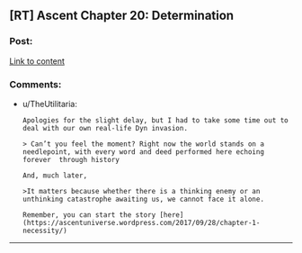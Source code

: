 ## [RT] Ascent Chapter 20: Determination

### Post:

[Link to content](https://ascentuniverse.wordpress.com/2020/03/16/chapter-xx-determination/)

### Comments:

- u/TheUtilitaria:
  ```
  Apologies for the slight delay, but I had to take some time out to deal with our own real-life Dyn invasion.

  > Can’t you feel the moment? Right now the world stands on a  needlepoint, with every word and deed performed here echoing forever  through history

  And, much later,

  >It matters because whether there is a thinking enemy or an unthinking catastrophe awaiting us, we cannot face it alone.

  Remember, you can start the story [here](https://ascentuniverse.wordpress.com/2017/09/28/chapter-1-necessity/)
  ```

---


